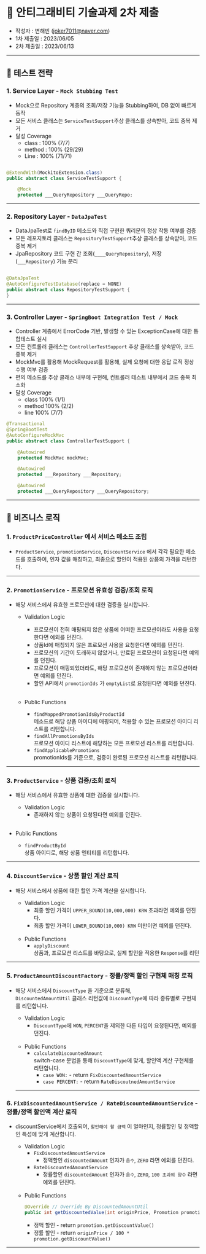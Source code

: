 # **🔖 안티그래비티 기술과제 2차 제출**

- 작성자 : 변해빈 (joker7011@naver.com)
- 1차 제출일 : 2023/06/05
- 2차 제출일 : 2023/06/13

---

## **📝 테스트 전략**

### **1. Service Layer - `Mock Stubbing Test`**

- Mock으로 Repository 계층의 조회/저장 기능을 Stubbing하여, DB 없이 빠르게 동작
- 모든 서비스 클래스는 `ServiceTestSupport`추상 클래스를 상속받아, 코드 중복 제거
- 달성 Coverage
    - class : 100% (7/7)
    - method : 100% (29/29)
    - Line : 100% (71/71)

```java

@ExtendWith(MockitoExtension.class)
public abstract class ServiceTestSupport {

    @Mock
    protected ___QueryRepository ___QueryRepo;
```

---

### **2. Repository Layer - `DataJpaTest`**

- DataJpaTest로 `findByID` 메소드와 직접 구현한 쿼리문의 정상 작동 여부를 검증
- 모든 레포지토리 클래스는 `RepositoryTestSupport`추상 클래스를 상속받아, 코드 중복 제거
- JpaRepository 코드 구현 간 조회(`____QueryRepository`), 저장(`___Repository`) 기능 분리

```java

@DataJpaTest
@AutoConfigureTestDatabase(replace = NONE)
public abstract class RepositoryTestSupport {
}
```

---

### **3. Controller Layer - `SpringBoot Integration Test / Mock`**

- Controller 계층에서 ErrorCode 기반, 발생할 수 있는 ExceptionCase에 대한 통합테스트 실시
- 모든 컨트롤러 클래스는 `ControllerTestSupport` 추상 클래스를 상속받아, 코드 중복 제거
- MockMvc를 활용해 MockRequest를 활용해, 실제 요청에 대한 응답 로직 정상 수행 여부 검증
- 편의 메소드를 추상 클래스 내부에 구현해, 컨트롤러 테스트 내부에서 코드 중복 최소화
- 달성 Coverage
  - class 100% (1/1)
  - method 100% (2/2)
  - line 100% (7/7)


```java
@Transactional
@SpringBootTest
@AutoConfigureMockMvc
public abstract class ControllerTestSupport {

    @Autowired
    protected MockMvc mockMvc;

    @Autowired
    protected ___Repository ___Repository;

    @Autowired
    protected ___QueryRepository ___QueryRepository;
```

---

## **🚀 비즈니스 로직**

### 1. `ProductPriceController` 에서 서비스 메소드 조립
- `ProductService`, `promotionService`, `DiscountService` 에서 각각 필요한 메소드를 호출하여, 인자 값을 매칭하고, 최종으로 할인이 적용된 상품의 가격을 리턴한다.

---

### 2. `PromotionService` - 프로모션 유효성 검증/조회 로직
- 해당 서비스에서 유효한 프로모션에 대한 검증을 실시합니다.
  - Validation Logic
    - 프로모션이 전혀 매핑되지 않은 상품에 어떠한 프로모션이라도 사용을 요청한다면 예외를 던진다.
    - 상품Id에 매칭되지 않은 프로모션 사용을 요청한다면 예외를 던진다. 
    - 프로모션의 기간이 도래하지 않았거나, 만료된 프로모션이 요청된다면 예외를 던진다.
    - 프로모션이 매핑되었더라도, 해당 프로모션이 존재하지 않는 프로모션이라면 예외를 던진다.
    - 할인 API에서 `promotionIds` 가 `emptyList`로 요청된다면 예외를 던진다.

    <br>

  - Public Functions
    - `findMappedPromotionIdsByProductId` <br>메소드로 해당 상품 아이디에 매핑되어, 적용할 수 있는 프로모션 아이디 리스트를 리턴합니다.
    - `findAllPromotionsByIds` <br>프로모션 아이디 리스트에 해당하는 모든 프로모션 리스트를 리턴합니다.
    - `findApplicablePromotions` <br>promotionIds를 기준으로, 검증이 완료된 프로모션 리스트를 리턴합니다.

---

### 3. `ProductService` - 상품 검증/조회 로직
- 해당 서비스에서 유효한 상품에 대한 검증을 실시합니다.
  - Validation Logic
    - 존재하지 않는 상품이 요청된다면 예외를 던진다.
  
  <br>

 - Public Functions
   - `findProductById` <br> 상품 아이디로, 해당 상품 엔티티를 리턴합니다.

---

### 4. `DiscountService` - 상품 할인 계산 로직
- 해당 서비스에서 상품에 대한 할인 가격 계산을 실시합니다.
  - Validation Logic
    - 최종 할인 가격이 `UPPER_BOUND(10,000,000) KRW` 초과라면 예외를 던진다. 
    - 최종 할인 가격이 `LOWER_BOUND(10,000) KRW` 미만이면 예외를 던진다.
  
  <br>

  - Public Functions
    - `applyDiscount` <br> 상품과, 프로모션 리스트를 바탕으로, 실제 할인을 적용한 `Response`를 리턴<br>

---

### 5. `ProductAmountDiscountFactory` - 정률/정액 할인 구현체 매칭 로직
- 해당 서비스에서 `DiscountType` 을 기준으로 분류해, <br>`DiscountedAmountUtil` 클래스 리턴값에  `DiscountType`에 따라 종류별로 구현체를 리턴합니다.
  - Validation Logic
    - `DiscountType`에 `WON`, `PERCENT`을 제외한 다른 타입이 요청된다면, 예외를 던진다.
  
  <br>

  - Public Functions
    - `calculateDiscountedAmount`<br> switch-case 문법을 통해 `DiscountType`에 맞게, 할인액 계산 구현체를 리턴합니다.
        - `case WON:` - return `FixDiscountedAmountService`
        - `case PERCENT:` - return `RateDiscoutnedAmountService`
    

  ---

### 6. `FixDiscountedAmountService / RateDiscountedAmountService` - 정률/정액 할인액 계산 로직

- discountService에서 호출되어, `할인해야 할 금액` 이 얼마인지, 정륧할인 및 정액할인 특성에 맞게 계산합니다.
  - Validation Logic
    - `FixDiscountedAmountService`
      - 정액할인 `discountedAmount` 인자가 `음수`, `ZERO` 라면 예외를 던진다.
    - `RateDiscountedAmountService`
      - 정률할인 `discountedAmount` 인자가 `음수`, `ZERO`, `100 초과의 양수` 라면 예외를 던진다.

  <br>

  - Public Functions
    ```java
    @Override // Override By DiscountedAmountUtil
    public int getDiscountedValue(int originPrice, Promotion promotion)
    ```
    - 정액 할인 - return `promotion.getDiscountValue()`
    - 정률 할인 - return `originPrice / 100 * promotion.getDiscountValue()`

---

